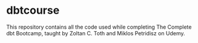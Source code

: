 # dbtcourse
This repository contains all the code used while completing The Complete dbt Bootcamp, taught by Zoltan C. Toth and Miklos Petridisz on Udemy. 
